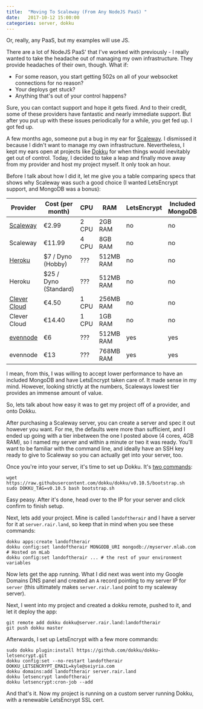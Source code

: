 ```yaml
---
title:  "Moving To Scaleway (From Any NodeJS PaaS) "
date:   2017-10-12 15:00:00
categories: server, dokku
---
```


Or, really, any PaaS, but my examples will use JS.

There are a lot of NodeJS PaaS' that I've worked with previously - I really wanted to take the headache out of managing my own infrastructure. They provide headaches of their own, though. What if:

* For some reason, you start getting 502s on all of your websocket connections for no reason?
* Your deploys get stuck?
* Anything that's out of your control happens?

Sure, you can contact support and hope it gets fixed. And to their credit, some of these providers have fantastic and nearly immediate support. But after you put up with these issues periodically for a while, you get fed up. I got fed up.

A few months ago, someone put a bug in my ear for [Scaleway](https://www.scaleway.com/). I dismissed it because I didn't want to manage my own infrastructure. Nevertheless, I kept my ears open at projects like [Dokku](https://github.com/dokku/dokku) for when things would inevitably get out of control. Today, I decided to take a leap and finally move away from my provider and host my project myself. It only took an hour.

Before I talk about how I did it, let me give you a table comparing specs that shows why Scaleway was such a good choice (I wanted LetsEncrypt support, and MongoDB was a bonus):

Provider | Cost (per month) | CPU | RAM | LetsEncrypt | Included MongoDB
-------- | ---- | --- | --- | --- | ---
[Scaleway](https://www.scaleway.com/pricing/) | €2.99 | 2 CPU | 2GB RAM | no | no
Scaleway | €11.99 | 4 CPU | 8GB RAM | no | no
[Heroku](https://www.heroku.com/pricing) | $7 / Dyno (Hobby) | ??? | 512MB RAM | no | no
Heroku | $25 / Dyno (Standard) | ??? | 512MB RAM | no | no
[Clever Cloud](https://www.clever-cloud.com/pricing) | €4.50 | 1 CPU | 256MB RAM | no | no
Clever Cloud | €14.40 | 1 CPU | 1GB RAM | no | no
[evennode](https://www.evennode.com/pricing) | €6 | ??? | 512MB RAM | yes | yes
evennode | €13 | ??? | 768MB RAM | yes | yes

I mean, from this, I was willing to accept lower performance to have an included MongoDB and have LetsEncrypt taken care of. It made sense in my mind. However, looking strictly at the numbers, Scaleways lowest tier provides an immense amount of value. 

So, lets talk about how easy it was to get my project off of a provider, and onto Dokku.

After purchasing a Scaleway server, you can create a server and spec it out however you want. For me, the defaults were more than sufficient, and I ended up going with a tier inbetween the one I posted above (4 cores, 4GB RAM), so I named my server and within a minute or two it was ready. You'll want to be familiar with the command line, and ideally have an SSH key ready to give to Scaleway so you can actually get into your server, too.

Once you're into your server, it's time to set up Dokku. It's [two commands](http://dokku.viewdocs.io/dokku/): 

```
wget https://raw.githubusercontent.com/dokku/dokku/v0.10.5/bootstrap.sh
sudo DOKKU_TAG=v0.10.5 bash bootstrap.sh
```

Easy peasy. After it's done, head over to the IP for your server and click confirm to finish setup.

Next, lets add your project. Mine is called `landoftherair` and I have a server for it at `server.rair.land`, so keep that in mind when you see these commands:

```
dokku apps:create landoftherair
dokku config:set landoftherair MONGODB_URI mongodb://myserver.mlab.com # Hosted on mLab
dokku config:set landoftherair ... # the rest of your environment variables
```

Now lets get the app running. What I did next was went into my Google Domains DNS panel and created an `A` record pointing to my server IP for `server` (this ultimately makes `server.rair.land` point to my scaleway server).

Next, I went into my project and created a dokku remote, pushed to it, and let it deploy the app:

```
git remote add dokku dokku@server.rair.land:landoftherair
git push dokku master
```

Afterwards, I set up LetsEncrypt with a few more commands:
```
sudo dokku plugin:install https://github.com/dokku/dokku-letsencrypt.git
dokku config:set --no-restart landoftherair DOKKU_LETSENCRYPT_EMAIL=kyle@seiyria.com
dokku domains:add landoftherair server.rair.land
dokku letsencrypt landoftherair
dokku letsencrypt:cron-job --add
```

And that's it. Now my project is running on a custom server running Dokku, with a renewable LetsEncrypt SSL cert. 

